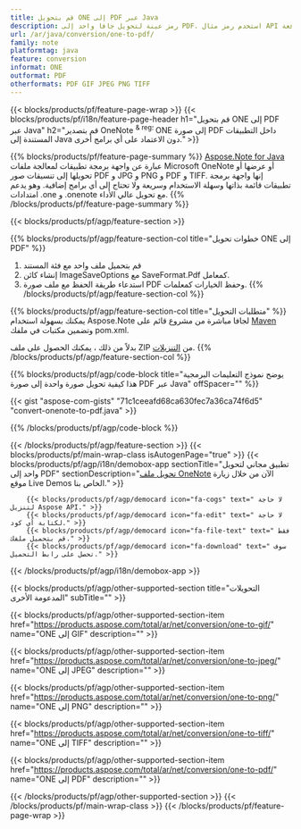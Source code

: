 ```yaml
---
title: قم بتحويل ONE إلى PDF عبر Java
description: رمز عينة لتحويل جافا واحد إلى PDF. استخدم رمز مثال API لملفات الدفعة ONE لتحويل PDF داخل أي تطبيق قائم على Java. 
url: /ar/java/conversion/one-to-pdf/
family: note
platformtag: java
feature: conversion
informat: ONE
outformat: PDF
otherformats: PDF GIF JPEG PNG TIFF
---
```

{{< blocks/products/pf/feature-page-wrap >}}
{{< blocks/products/pf/i18n/feature-page-header h1="قم بتحويل ONE إلى PDF عبر Java" h2="قم بتصدير OneNote <sup> & reg؛ </sup> ONE إلى صورة PDF داخل التطبيقات المستندة إلى Java دون الاعتماد على أي برامج أخرى." >}}

{{% blocks/products/pf/feature-page-summary %}}
[Aspose.Note for Java](https://products.aspose.com/note/java/) عبارة عن واجهة برمجة تطبيقات لمعالجة ملفات Microsoft OneNote أو عرضها أو تحويلها إلى تنسيقات صور PDF و JPG و PNG و PDF و TIFF. إنها واجهة برمجة تطبيقات قائمة بذاتها وسهلة الاستخدام وسريعة ولا تحتاج إلى أي برامج إضافية. وهو يدعم امتدادات .one و .onenote مع تحويل عالي الأداء.
{{% /blocks/products/pf/feature-page-summary  %}}

{{< blocks/products/pf/agp/feature-section >}}

{{% blocks/products/pf/agp/feature-section-col title="خطوات تحويل ONE إلى PDF" %}}
1. قم بتحميل ملف واحد مع فئة المستند
2. إنشاء كائن ImageSaveOptions مع SaveFormat.Pdf كمعامل.
3. استدعاء طريقة الحفظ مع ملف صورة PDF وحفظ الخيارات كمعلمات.
{{% /blocks/products/pf/agp/feature-section-col %}}

{{% blocks/products/pf/agp/feature-section-col title="متطلبات التحويل" %}}
يمكنك بسهولة استخدام Aspose.Note لجافا مباشرة من مشروع قائم على [Maven](https://repository.aspose.com/webapp/#/artifacts/browse/tree/General/repo/com/aspose/aspose-note) وتضمين مكتبات في ملفك pom.xml.

بدلاً من ذلك ، يمكنك الحصول على ملف ZIP من [التنزيلات](https://downloads.aspose.com/note/java).
{{% /blocks/products/pf/agp/feature-section-col %}}

{{% blocks/products/pf/agp/code-block title="يوضح نموذج التعليمات البرمجية هذا كيفية تحويل صورة واحدة إلى صورة PDF عبر Java" offSpacer="" %}}

{{< gist "aspose-com-gists" "71c1ceeafd68ca630fec7a36ca74f6d5" "convert-onenote-to-pdf.java" >}}

{{% /blocks/products/pf/agp/code-block %}}

{{< /blocks/products/pf/agp/feature-section >}}
{{< blocks/products/pf/main-wrap-class isAutogenPage="true" >}}
{{< blocks/products/pf/agp/i18n/demobox-app sectionTitle="تطبيق مجاني لتحويل واحد إلى PDF" sectionDescription="[تحويل ملف OneNote](https://products.aspose.app/note/conversion/onenote-to-pdf) الآن من خلال زيارة موقع Live Demos الخاص بنا." >}}

        {{< blocks/products/pf/agp/democard icon="fa-cogs" text=" لا حاجة لتنزيل Aspose API." >}}
        {{< blocks/products/pf/agp/democard icon="fa-edit" text=" لا حاجة لكتابة أي كود." >}}
        {{< blocks/products/pf/agp/democard icon="fa-file-text" text=" فقط قم بتحميل ملفك." >}}
        {{< blocks/products/pf/agp/democard icon="fa-download" text=" سوف تحصل على رابط التحميل." >}}
		
{{< /blocks/products/pf/agp/i18n/demobox-app >}}

{{< blocks/products/pf/agp/other-supported-section title="التحويلات المدعومة الأخرى" subTitle="" >}}

{{< blocks/products/pf/agp/other-supported-section-item href="https://products.aspose.com/total/ar/net/conversion/one-to-gif/" name="ONE إلى GIF" description="" >}}

{{< blocks/products/pf/agp/other-supported-section-item href="https://products.aspose.com/total/ar/net/conversion/one-to-jpeg/" name="ONE إلى JPEG" description="" >}}

{{< blocks/products/pf/agp/other-supported-section-item href="https://products.aspose.com/total/ar/net/conversion/one-to-png/" name="ONE إلى PNG" description="" >}}

{{< blocks/products/pf/agp/other-supported-section-item href="https://products.aspose.com/total/ar/net/conversion/one-to-tiff/" name="ONE إلى TIFF" description="" >}}

{{< blocks/products/pf/agp/other-supported-section-item href="https://products.aspose.com/total/ar/net/conversion/one-to-pdf/" name="ONE إلى PDF" description="" >}}



{{< /blocks/products/pf/agp/other-supported-section >}}
{{< /blocks/products/pf/main-wrap-class >}}
{{< /blocks/products/pf/feature-page-wrap >}}
